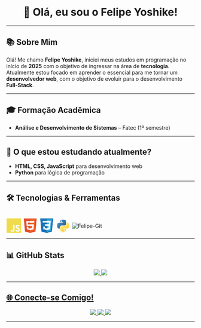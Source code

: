 <h1 align="center">👋 Olá, eu sou o Felipe Yoshike!</h1>

---

## 📚 Sobre Mim

Olá! Me chamo **Felipe Yoshike**, iniciei meus estudos em programação no início de **2025** com o objetivo de ingressar na área de **tecnologia**.  
Atualmente estou focado em aprender o essencial para me tornar um **desenvolvedor web**, com o objetivo de evoluir para o desenvolvimento **Full-Stack**.

---

## 🎓 Formação Acadêmica

- **Análise e Desenvolvimento de Sistemas** – Fatec (1º semestre)  

---

## 📌 O que estou estudando atualmente?

- **HTML, CSS, JavaScript** para desenvolvimento web
- **Python** para lógica de programação

---

## 🛠️ Tecnologias & Ferramentas

<div style="display: inline_block"><br>
  <img align="center" alt="Felipe-Js" height="40" width="40" src="https://raw.githubusercontent.com/devicons/devicon/master/icons/javascript/javascript-plain.svg">
  <img align="center" alt="Felipe-HTML" height="40" width="40" src="https://raw.githubusercontent.com/devicons/devicon/master/icons/html5/html5-original.svg">
  <img align="center" alt="Felipe-CSS" height="40" width="40" src="https://raw.githubusercontent.com/devicons/devicon/master/icons/css3/css3-original.svg">
  <img align="center" alt="Felipe-Python" height="40" width="40" src="https://raw.githubusercontent.com/devicons/devicon/master/icons/python/python-original.svg">
  <img align="center" alt="Felipe-Git" height="40" width="40" src="https://cdn.jsdelivr.net/gh/devicons/devicon@latest/icons/git/git-original.svg" />
</div>

---

## 📊 GitHub Stats

<div align="center">
  <a href="https://github.com/felipekenjii">
  <img height="1fr" src="https://github-readme-stats.vercel.app/api?username=felipekenjii&show_icons=true&theme=dracula&include_all_commits=true&count_private=true"/>
  <img height="1fr" src="https://github-readme-stats.vercel.app/api/top-langs/?username=felipekenjii&layout=compact&langs_count=6&theme=dracula"/>
</div>

---

## 🌐 Conecte-se Comigo!

<div align="center"> 
  <a href="https://instagram.com/felipekkenji" target="_blank">
    <img src="https://img.shields.io/badge/-Instagram-%23E4405F?style=for-the-badge&logo=instagram&logoColor=white" />
  </a>
  <a href="mailto:kfelipekky@gmail.com" target="_blank">
    <img src="https://img.shields.io/badge/-Gmail-%23333?style=for-the-badge&logo=gmail&logoColor=white" />
  </a>
  <a href="https://www.linkedin.com/in/felipeyoshike" target="_blank">
    <img src="https://img.shields.io/badge/-LinkedIn-%230077B5?style=for-the-badge&logo=linkedin&logoColor=white" />
  </a> 
</div>

---
